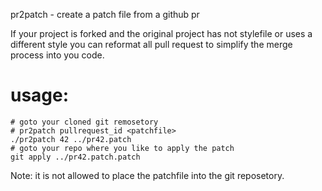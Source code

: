 pr2patch - create a patch file from a github pr

If your project is forked and the original project has not stylefile or uses a different style you can reformat all pull request to simplify the merge process into you code.

# usage:

```
# goto your cloned git remosetory
# pr2patch pullrequest_id <patchfile>
./pr2patch 42 ../pr42.patch
# goto your repo where you like to apply the patch
git apply ../pr42.patch.patch
```

Note: it is not allowed to place the patchfile into the git reposetory.
